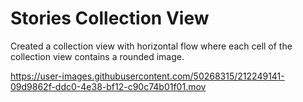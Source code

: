 # Stories Collection View

Created a collection view with horizontal flow where each cell of the collection view contains a rounded image.



https://user-images.githubusercontent.com/50268315/212249141-09d9862f-ddc0-4e38-bf12-c90c74b01f01.mov

